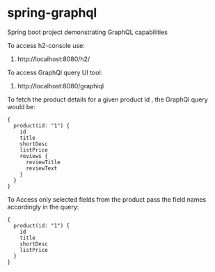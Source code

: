 # spring-graphql
Spring boot project demonstrating GraphQL capabilities

To access h2-console use:
1.  http://localhost:8080/h2/

To access GraphQl query UI tool:
1.  http://localhost:8080/graphiql

To fetch the product details for a given product Id , the GraphQl query would be:
```
{
  product(id: "1") {
    id
    title
    shortDesc
    listPrice
    reviews {
      reviewTitle
      reviewText
    }
  }
}
```

To Access only selected fields from the product pass the field names accordingly in the query:
```
{
  product(id: "1") {
    id
    title
    shortDesc
    listPrice
  }
}
```

